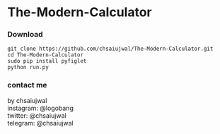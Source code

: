 # The-Modern-Calculator
### Download

```
git clone https://github.com/chsaiujwal/The-Modern-Calculator.git
cd The-Modern-Calculator
sudo pip install pyfiglet
python run.py
```


### contact me
by chsaiujwal<br>
instagram: <a herf="https://www.instagram.com/logobang/"> @logobang <br></a>
twitter: @chsaiujwal<br>
telegram: @chsaiujwal
